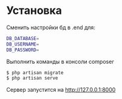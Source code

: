 # Установка
Сменить настройки бд в .end для:
```bash
DB_DATABASE=
DB_USERNAME=
DB_PASSWORD=
```

Выполнить команды в консоли composer
```bash
$ php artisan migrate
$ php artisan serve
```

Сервер запустится на http://127.0.0.1:8000